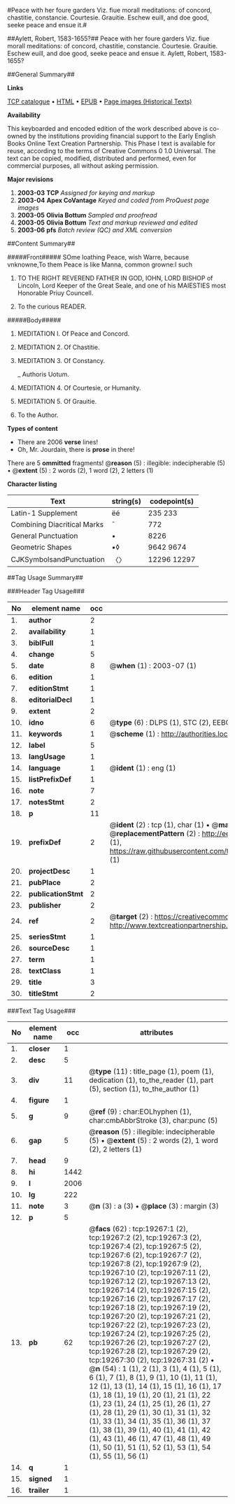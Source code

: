 #Peace with her foure garders Viz. fiue morall meditations: of concord, chastitie, constancie. Courtesie. Grauitie. Eschew euill, and doe good, seeke peace and ensue it.#

##Aylett, Robert, 1583-1655?##
Peace with her foure garders Viz. fiue morall meditations: of concord, chastitie, constancie. Courtesie. Grauitie. Eschew euill, and doe good, seeke peace and ensue it.
Aylett, Robert, 1583-1655?

##General Summary##

**Links**

[TCP catalogue](http://www.ota.ox.ac.uk/tcp/)  • 
[HTML](http://tei.it.ox.ac.uk/tcp/Texts-HTML/free/A00/A00024.html)  • 
[EPUB](http://tei.it.ox.ac.uk/tcp/Texts-EPUB/free/A00/A00024.epub) • 
[Page images (Historical Texts)](https://data.historicaltexts.jisc.ac.uk/view?pubId=eebo-99853869e&pageId=eebo-99853869e-19267-1)

**Availability**

This keyboarded and encoded edition of the
	       work described above is co-owned by the institutions
	       providing financial support to the Early English Books
	       Online Text Creation Partnership. This Phase I text is
	       available for reuse, according to the terms of Creative
	       Commons 0 1.0 Universal. The text can be copied,
	       modified, distributed and performed, even for
	       commercial purposes, all without asking permission.

**Major revisions**

1. __2003-03__ __TCP__ *Assigned for keying and markup*
1. __2003-04__ __Apex CoVantage__ *Keyed and coded from ProQuest page images*
1. __2003-05__ __Olivia Bottum__ *Sampled and proofread*
1. __2003-05__ __Olivia Bottum__ *Text and markup reviewed and edited*
1. __2003-06__ __pfs__ *Batch review (QC) and XML conversion*

##Content Summary##

#####Front#####
SOme loathing Peace, wish Warre, because vnknowne,To them Peace is like Manna, common growne:I such 
1. TO THE RIGHT REVEREND FATHER IN GOD, IOHN, LORD BISHOP of Lincoln, Lord Keeper of the Great Seale, and one of his MAIESTIES most Honorable Priuy Councell.

1. To the curious READER.

#####Body#####

1. MEDITATION I. Of Peace and Concord.

1. MEDITATION 2. Of Chastitie.

1. MEDITATION 3. Of Constancy.

    _ Authoris Uotum.

1. MEDITATION 4. Of Courtesie, or Humanity.

1. MEDITATION 5. Of Grauitie.

1. To the Author.

**Types of content**

  * There are 2006 **verse** lines!
  * Oh, Mr. Jourdain, there is **prose** in there!

There are 5 **ommitted** fragments! 
 @__reason__ (5) : illegible: indecipherable (5)  •  @__extent__ (5) : 2 words (2), 1 word (2), 2 letters (1)

**Character listing**


|Text|string(s)|codepoint(s)|
|---|---|---|
|Latin-1 Supplement|ëé|235 233|
|Combining             Diacritical Marks|̄|772|
|General Punctuation|•|8226|
|Geometric Shapes|▪◊|9642 9674|
|CJKSymbolsandPunctuation|〈〉|12296 12297|

##Tag Usage Summary##

###Header Tag Usage###

|No|element name|occ|attributes|
|---|---|---|---|
|1.|__author__|2||
|2.|__availability__|1||
|3.|__biblFull__|1||
|4.|__change__|5||
|5.|__date__|8| @__when__ (1) : 2003-07 (1)|
|6.|__edition__|1||
|7.|__editionStmt__|1||
|8.|__editorialDecl__|1||
|9.|__extent__|2||
|10.|__idno__|6| @__type__ (6) : DLPS (1), STC (2), EEBO-CITATION (1), PROQUEST (1), VID (1)|
|11.|__keywords__|1| @__scheme__ (1) : http://authorities.loc.gov/ (1)|
|12.|__label__|5||
|13.|__langUsage__|1||
|14.|__language__|1| @__ident__ (1) : eng (1)|
|15.|__listPrefixDef__|1||
|16.|__note__|7||
|17.|__notesStmt__|2||
|18.|__p__|11||
|19.|__prefixDef__|2| @__ident__ (2) : tcp (1), char (1)  •  @__matchPattern__ (2) : ([0-9\-]+):([0-9IVX]+) (1), (.+) (1)  •  @__replacementPattern__ (2) : http://eebo.chadwyck.com/downloadtiff?vid=$1&page=$2 (1), https://raw.githubusercontent.com/textcreationpartnership/Texts/master/tcpchars.xml#$1 (1)|
|20.|__projectDesc__|1||
|21.|__pubPlace__|2||
|22.|__publicationStmt__|2||
|23.|__publisher__|2||
|24.|__ref__|2| @__target__ (2) : https://creativecommons.org/publicdomain/zero/1.0/ (1), http://www.textcreationpartnership.org/docs/. (1)|
|25.|__seriesStmt__|1||
|26.|__sourceDesc__|1||
|27.|__term__|1||
|28.|__textClass__|1||
|29.|__title__|3||
|30.|__titleStmt__|2||


###Text Tag Usage###

|No|element name|occ|attributes|
|---|---|---|---|
|1.|__closer__|1||
|2.|__desc__|5||
|3.|__div__|11| @__type__ (11) : title_page (1), poem (1), dedication (1), to_the_reader (1), part (5), section (1), to_the_author (1)|
|4.|__figure__|1||
|5.|__g__|9| @__ref__ (9) : char:EOLhyphen (1), char:cmbAbbrStroke (3), char:punc (5)|
|6.|__gap__|5| @__reason__ (5) : illegible: indecipherable (5)  •  @__extent__ (5) : 2 words (2), 1 word (2), 2 letters (1)|
|7.|__head__|9||
|8.|__hi__|1442||
|9.|__l__|2006||
|10.|__lg__|222||
|11.|__note__|3| @__n__ (3) : a (3)  •  @__place__ (3) : margin (3)|
|12.|__p__|5||
|13.|__pb__|62| @__facs__ (62) : tcp:19267:1 (2), tcp:19267:2 (2), tcp:19267:3 (2), tcp:19267:4 (2), tcp:19267:5 (2), tcp:19267:6 (2), tcp:19267:7 (2), tcp:19267:8 (2), tcp:19267:9 (2), tcp:19267:10 (2), tcp:19267:11 (2), tcp:19267:12 (2), tcp:19267:13 (2), tcp:19267:14 (2), tcp:19267:15 (2), tcp:19267:16 (2), tcp:19267:17 (2), tcp:19267:18 (2), tcp:19267:19 (2), tcp:19267:20 (2), tcp:19267:21 (2), tcp:19267:22 (2), tcp:19267:23 (2), tcp:19267:24 (2), tcp:19267:25 (2), tcp:19267:26 (2), tcp:19267:27 (2), tcp:19267:28 (2), tcp:19267:29 (2), tcp:19267:30 (2), tcp:19267:31 (2)  •  @__n__ (54) : 1 (1), 2 (1), 3 (1), 4 (1), 5 (1), 6 (1), 7 (1), 8 (1), 9 (1), 10 (1), 11 (1), 12 (1), 13 (1), 14 (1), 15 (1), 16 (1), 17 (1), 18 (1), 19 (1), 20 (1), 21 (1), 22 (1), 23 (1), 24 (1), 25 (1), 26 (1), 27 (1), 28 (1), 29 (1), 30 (1), 31 (1), 32 (1), 33 (1), 34 (1), 35 (1), 36 (1), 37 (1), 38 (1), 39 (1), 40 (1), 41 (1), 42 (1), 43 (1), 46 (1), 47 (1), 48 (1), 49 (1), 50 (1), 51 (1), 52 (1), 53 (1), 54 (1), 55 (1), 56 (1)|
|14.|__q__|1||
|15.|__signed__|1||
|16.|__trailer__|1||

